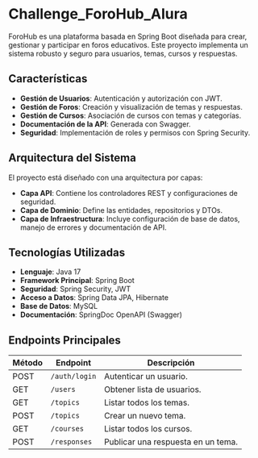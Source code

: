 # Challenge_ForoHub_Alura

ForoHub es una plataforma basada en Spring Boot diseñada para crear, gestionar y participar en foros educativos. Este proyecto implementa un sistema robusto y seguro para usuarios, temas, cursos y respuestas.

## **Características**
- **Gestión de Usuarios**: Autenticación y autorización con JWT.
- **Gestión de Foros**: Creación y visualización de temas y respuestas.
- **Gestión de Cursos**: Asociación de cursos con temas y categorías.
- **Documentación de la API**: Generada con Swagger.
- **Seguridad**: Implementación de roles y permisos con Spring Security.

## **Arquitectura del Sistema**
El proyecto está diseñado con una arquitectura por capas:
- **Capa API**: Contiene los controladores REST y configuraciones de seguridad.
- **Capa de Dominio**: Define las entidades, repositorios y DTOs.
- **Capa de Infraestructura**: Incluye configuración de base de datos, manejo de errores y documentación de API.


## **Tecnologías Utilizadas**
- **Lenguaje**: Java 17
- **Framework Principal**: Spring Boot
- **Seguridad**: Spring Security, JWT
- **Acceso a Datos**: Spring Data JPA, Hibernate
- **Base de Datos**: MySQL
- **Documentación**: SpringDoc OpenAPI (Swagger)


## **Endpoints Principales**

| Método | Endpoint                  | Descripción                            |
|--------|---------------------------|----------------------------------------|
| POST   | `/auth/login`             | Autenticar un usuario.                 |
| GET    | `/users`                  | Obtener lista de usuarios.             |
| GET    | `/topics`                 | Listar todos los temas.                |
| POST   | `/topics`                 | Crear un nuevo tema.                   |
| GET    | `/courses`                | Listar todos los cursos.               |
| POST   | `/responses`              | Publicar una respuesta en un tema.     |

